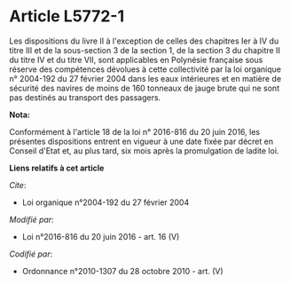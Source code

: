 # Article L5772-1

Les dispositions du livre II à l'exception de celles des chapitres Ier à IV du titre III et de la sous-section 3 de la
section 1, de la section 3 du chapitre II du titre IV et du titre VII, sont applicables en Polynésie française sous réserve
des compétences dévolues à cette collectivité par la loi organique n° 2004-192 du 27 février 2004 dans les eaux intérieures
et en matière de sécurité des navires de moins de 160 tonneaux de jauge brute qui ne sont pas destinés au transport des
passagers.

**Nota:**

Conformément à l'article 18 de la loi n° 2016-816 du 20 juin 2016, les présentes dispositions entrent en vigueur à une date
fixée par décret en Conseil d'Etat et, au plus tard, six mois après la promulgation de ladite loi.

**Liens relatifs à cet article**

_Cite_:

  - Loi organique n°2004-192 du 27 février 2004

_Modifié par_:

  - Loi n°2016-816 du 20 juin 2016 - art. 16 (V)

_Codifié par_:

  - Ordonnance n°2010-1307 du 28 octobre 2010 - art. (V)
